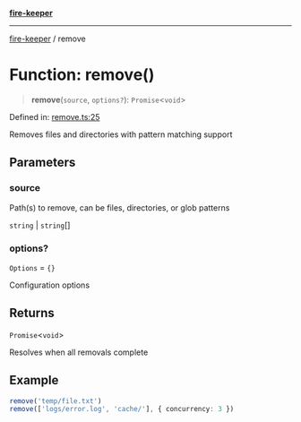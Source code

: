 [**fire-keeper**](../README.md)

***

[fire-keeper](../README.md) / remove

# Function: remove()

> **remove**(`source`, `options?`): `Promise`\<`void`\>

Defined in: [remove.ts:25](https://github.com/phonowell/fire-keeper/blob/main/src/remove.ts#L25)

Removes files and directories with pattern matching support

## Parameters

### source

Path(s) to remove, can be files, directories, or glob patterns

`string` | `string`[]

### options?

`Options` = `{}`

Configuration options

## Returns

`Promise`\<`void`\>

Resolves when all removals complete

## Example

```ts
remove('temp/file.txt')
remove(['logs/error.log', 'cache/'], { concurrency: 3 })
```
